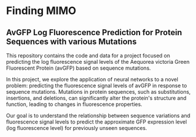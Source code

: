 # Finding MIMO 
## AvGFP Log Fluorescence Prediction for Protein Sequences with various Mutations 

This repository contains the code and data for a project focused on predicting the log fluorescence signal levels of the Aequorea victoria Green Fluorescent Protein (avGFP) based on sequence mutations.


In this project, we explore the application of neural networks to a novel problem: predicting the fluorescence signal levels of avGFP in response to sequence mutations. Mutations in protein sequences, such as substitutions, insertions, and deletions, can significantly alter the protein's structure and function, leading to changes in fluorescence properties. 

Our goal is to understand the relationship between sequence variations and fluorescence signal levels to predict the approximate GFP expression level (log fluorescence level) for previously unseen sequences.

